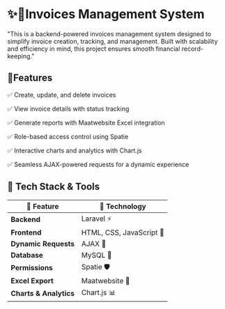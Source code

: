 # ✨🚀Invoices Management System

"This is a backend-powered invoices management system designed to simplify invoice creation, tracking, and management. Built with scalability and efficiency in mind, this project ensures smooth financial record-keeping."

## 📌Features

✅ Create, update, and delete invoices

✅ View invoice details with status tracking

✅ Generate reports with Maatwebsite Excel integration

✅ Role-based access control using Spatie

✅ Interactive charts and analytics with Chart.js

✅ Seamless AJAX-powered requests for a dynamic experience

## 🚀 Tech Stack & Tools  

| 🌟 Feature            | 🚀 Technology     |
|----------------------|-----------------|
| **Backend**         | Laravel ⚡       |
| **Frontend**        | HTML, CSS, JavaScript 🎨 |
| **Dynamic Requests** | AJAX 🔄         |
| **Database**        | MySQL 💾        |
| **Permissions**     | Spatie 🛡️       |
| **Excel Export**    | Maatwebsite 📂   |
| **Charts & Analytics** | Chart.js 📊   |


